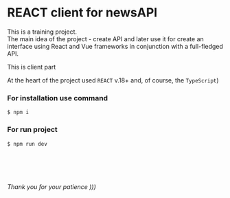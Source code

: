 # REACT client for newsAPI

This is a training project. <br>
The main idea of the project - create API and later use it
for create an interface using React and Vue frameworks
in conjunction with a full-fledged API.

This is client part 

At the heart of the project used `REACT` v.18+ and, of course, the `TypeScript`)


### For installation use command
```shell
$ npm i
```

### For run project
```shell
$ npm run dev
```

<br><br><br>

###### Thank you for your patience )))